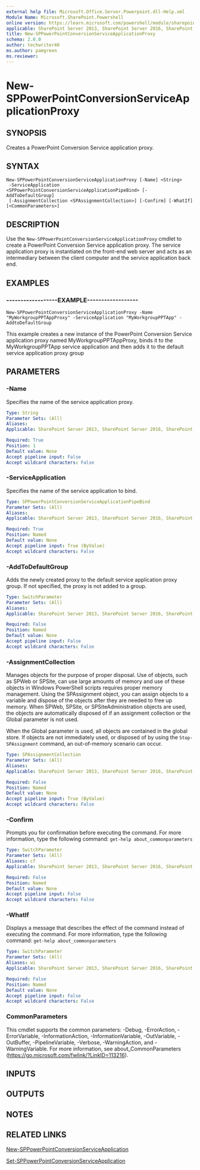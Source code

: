 ```yaml
---
external help file: Microsoft.Office.Server.Powerpoint.dll-Help.xml
Module Name: Microsoft.SharePoint.Powershell
online version: https://learn.microsoft.com/powershell/module/sharepoint-server/new-sppowerpointconversionserviceapplicationproxy
applicable: SharePoint Server 2013, SharePoint Server 2016, SharePoint Server 2019
title: New-SPPowerPointConversionServiceApplicationProxy
schema: 2.0.0
author: techwriter40
ms.author: pamgreen
ms.reviewer: 
---
```


# New-SPPowerPointConversionServiceApplicationProxy

## SYNOPSIS
Creates a PowerPoint Conversion Service application proxy.


## SYNTAX

```
New-SPPowerPointConversionServiceApplicationProxy [-Name] <String>
 -ServiceApplication <SPPowerPointConversionServiceApplicationPipeBind> [-AddToDefaultGroup]
 [-AssignmentCollection <SPAssignmentCollection>] [-Confirm] [-WhatIf] [<CommonParameters>]
```

## DESCRIPTION
Use the `New-SPPowerPointConversionServiceApplicationProxy` cmdlet to create a PowerPoint Conversion Service application proxy.
The service application proxy is instantiated on the front-end web server and acts as an intermediary between the client computer and the service application back end.


## EXAMPLES

### ------------------EXAMPLE------------------
```
New-SPPowerPointConversionServiceApplicationProxy -Name "MyWorkgroupPPTAppProxy" -ServiceApplication "MyWorkgroupPPTApp" -AddtoDefaultGroup
```

This example creates a new instance of the PowerPoint Conversion Service application proxy named MyWorkgroupPPTAppProxy, binds it to the MyWorkgroupPPTApp service application and then adds it to the default service application proxy group


## PARAMETERS

### -Name
Specifies the name of the service application proxy.

```yaml
Type: String
Parameter Sets: (All)
Aliases: 
Applicable: SharePoint Server 2013, SharePoint Server 2016, SharePoint Server 2019

Required: True
Position: 1
Default value: None
Accept pipeline input: False
Accept wildcard characters: False
```

### -ServiceApplication
Specifies the name of the service application to bind.

```yaml
Type: SPPowerPointConversionServiceApplicationPipeBind
Parameter Sets: (All)
Aliases: 
Applicable: SharePoint Server 2013, SharePoint Server 2016, SharePoint Server 2019

Required: True
Position: Named
Default value: None
Accept pipeline input: True (ByValue)
Accept wildcard characters: False
```

### -AddToDefaultGroup
Adds the newly created proxy to the default service application proxy group.
If not specified, the proxy is not added to a group.

```yaml
Type: SwitchParameter
Parameter Sets: (All)
Aliases: 
Applicable: SharePoint Server 2013, SharePoint Server 2016, SharePoint Server 2019

Required: False
Position: Named
Default value: None
Accept pipeline input: False
Accept wildcard characters: False
```

### -AssignmentCollection
Manages objects for the purpose of proper disposal.
Use of objects, such as SPWeb or SPSite, can use large amounts of memory and use of these objects in Windows PowerShell scripts requires proper memory management.
Using the SPAssignment object, you can assign objects to a variable and dispose of the objects after they are needed to free up memory.
When SPWeb, SPSite, or SPSiteAdministration objects are used, the objects are automatically disposed of if an assignment collection or the Global parameter is not used.

When the Global parameter is used, all objects are contained in the global store.
If objects are not immediately used, or disposed of by using the `Stop-SPAssignment` command, an out-of-memory scenario can occur.

```yaml
Type: SPAssignmentCollection
Parameter Sets: (All)
Aliases: 
Applicable: SharePoint Server 2013, SharePoint Server 2016, SharePoint Server 2019

Required: False
Position: Named
Default value: None
Accept pipeline input: True (ByValue)
Accept wildcard characters: False
```

### -Confirm
Prompts you for confirmation before executing the command.
For more information, type the following command: `get-help about_commonparameters`

```yaml
Type: SwitchParameter
Parameter Sets: (All)
Aliases: cf
Applicable: SharePoint Server 2013, SharePoint Server 2016, SharePoint Server 2019

Required: False
Position: Named
Default value: None
Accept pipeline input: False
Accept wildcard characters: False
```

### -WhatIf
Displays a message that describes the effect of the command instead of executing the command.
For more information, type the following command: `get-help about_commonparameters`

```yaml
Type: SwitchParameter
Parameter Sets: (All)
Aliases: wi
Applicable: SharePoint Server 2013, SharePoint Server 2016, SharePoint Server 2019

Required: False
Position: Named
Default value: None
Accept pipeline input: False
Accept wildcard characters: False
```

### CommonParameters
This cmdlet supports the common parameters: -Debug, -ErrorAction, -ErrorVariable, -InformationAction, -InformationVariable, -OutVariable, -OutBuffer, -PipelineVariable, -Verbose, -WarningAction, and -WarningVariable. For more information, see about_CommonParameters (https://go.microsoft.com/fwlink/?LinkID=113216).

## INPUTS

## OUTPUTS

## NOTES

## RELATED LINKS

[New-SPPowerPointConversionServiceApplication](New-SPPowerPointConversionServiceApplication.md)

[Set-SPPowerPointConversionServiceApplication](Set-SPPowerPointConversionServiceApplication.md)
